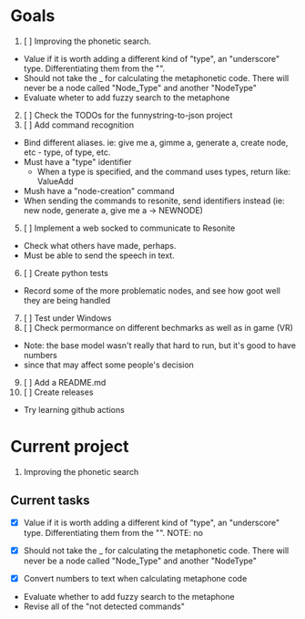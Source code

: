 # Goals
1. [ ] Improving the phonetic search.
  - Value if it is worth adding a different kind of "type", an "underscore" type. Differentiating them from the "<type>".
  - Should not take the _ for calculating the metaphonetic code. There will never be a node called "Node_Type" and another "NodeType"
  - Evaluate wheter to add fuzzy search to the metaphone
2. [ ] Check the TODOs for the funnystring-to-json project
3. [ ] Add command recognition
  - Bind different aliases. ie: give me a, gimme a, generate a, create node, etc - type, of type, etc.
  - Must have a "type" identifier
    - When a type is specified, and the command uses types, return like: ValueAdd<float>
  - Mush have a "node-creation" command
  - When sending the commands to resonite, send identifiers instead (ie: new node, generate a, give me a -> NEWNODE)
5. [ ] Implement a web socked to communicate to Resonite
  - Check what others have made, perhaps.
  - Must be able to send the speech in text.
6. [ ] Create python tests
  - Record some of the more problematic nodes, and see how goot well they are being handled
7. [ ] Test under Windows
8. [ ] Check permormance on different bechmarks as well as in game (VR)
  - Note: the base model wasn't really that hard to run, but it's good to have numbers
  - since that may affect some people's decision
9. [ ] Add a README.md
10. [ ] Create releases
  - Try learning github actions


# Current project
1. Improving the phonetic search

## Current tasks
  - [X] Value if it is worth adding a different kind of "type", an "underscore" type. Differentiating them from the "<type>".
  NOTE: no

  - [X] Should not take the _ for calculating the metaphonetic code. There will never be a node called "Node_Type" and another "NodeType"
  - [X] Convert numbers to text when calculating metaphone code
  - Evaluate whether to add fuzzy search to the metaphone
  - Revise all of the "not detected commands"
